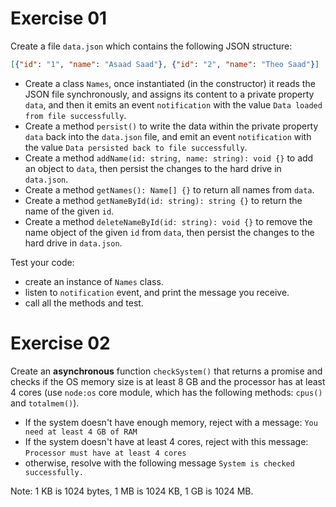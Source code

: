 # Exercise 01
Create a file `data.json` which contains the following JSON structure:
```json
[{"id": "1", "name": "Asaad Saad"}, {"id": "2", "name": "Theo Saad"}]
```
* Create a class `Names`, once instantiated (in the constructor) it reads the JSON file synchronously, and assigns its content to a private property `data`, and then it emits an event `notification` with the value `Data loaded from file successfully`.
* Create a method `persist()` to write the data within the private property `data` back into the `data.json` file, and emit an event `notification` with the value `Data persisted back to file successfully`.  
* Create a method `addName(id: string, name: string): void {}` to add an object to `data`, then persist the changes to the hard drive in `data.json`.
* Create a method `getNames(): Name[] {}` to return all names from `data`.  
* Create a method `getNameById(id: string): string {}` to return the name of the given `id`. 
* Create a method `deleteNameById(id: string): void {}` to remove the name object of the given `id` from `data`, then persist the changes to the hard drive in `data.json`.
  
Test your code: 
* create an instance of `Names` class.
* listen to `notification` event, and print the message you receive.
* call all the methods and test.
  
# Exercise 02
Create an **asynchronous** function `checkSystem()` that returns a promise and checks if the OS memory size is at least 8 GB and the processor has at least 4 cores (use `node:os` core module, which has the following methods: `cpus()` and `totalmem()`).  

* If the system doesn't have enough memory, reject with a message: `You need at least 4 GB of RAM`
* If the system doesn't have at least 4 cores, reject with this message: `Processor must have at least 4 cores`
* otherwise, resolve with the following message `System is checked successfully.`  
  
Note: 1 KB is 1024 bytes, 1 MB is 1024 KB, 1 GB is 1024 MB.


